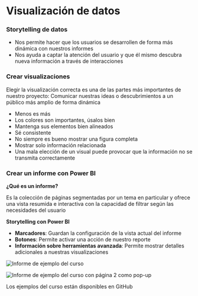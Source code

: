 # Visualización de datos

### Storytelling de datos

* Nos permite hacer que los usuarios se desarrollen de forma más dinámica con nuestros informes
* Nos ayuda a captar la atención del usuario y que él mismo descubra nueva información a través de interacciones

### Crear visualizaciones

Elegir la visualización correcta es una de las partes más importantes de nuestro proyecto: Comunicar nuestras ideas o descubrimientos a un público más amplio de forma dinámica

* Menos es más
* Los colores son importantes, úsalos bien
* Mantenga sus elementos bien alineados
* Sé consistente
* No siempre es bueno mostrar una figura completa
* Mostrar solo información relacionada
* Una mala elección de un visual puede provocar que la información no se transmita correctamente

### Crear un informe con Power BI

**¿Qué es un informe?**

Es la colección de páginas segmentadas por un tema en particular y ofrece una vista resumida e interactiva con la capacidad de filtrar según las necesidades del usuario

**Storytelling con Power BI**

* **Marcadores**: Guardan la configuración de la vista actual del informe
* **Botones**: Permite activar una acción de nuestro reporte
* **Información sobre herramientas avanzada**: Permite mostrar detalles adicionales a nuestras visualizaciones

![Informe de ejemplo del curso](https://i.imgur.com/ISqkA4X.png)

![Informe de ejemplo del curso con página 2 como pop-up](https://i.imgur.com/zK1hTUM.png)

Los ejemplos del curso están disponibles en GitHub
